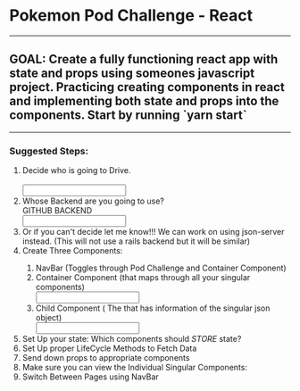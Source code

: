 <div>
    <h1>Pokemon Pod Challenge - React</h1>
    <hr></hr>
    <h2>GOAL: Create a fully functioning react app with state and props using someones javascript project. Practicing creating components in react and implementing both state and props into the components. Start by running `yarn start`</h2>
    <hr></hr>
    <h3>Suggested Steps:</h3>
    <ol>
        <li>Decide who is going to Drive.</li>
        <br/><input />
        <li>Whose Backend are you going to use?</li>
        GITHUB BACKEND <br/><input />
        <li>Or if you can't decide let me know!!! We can work on using json-server instead. (This will not use a rails backend but it will be similar)</li>
        <li>Create Three Components:</li>
        <ol>
            <li>
                NavBar (Toggles through Pod Challenge and Container Component)
            </li>
            <li>
                Container Component (that maps through all your singular components)
                <br/><input />
            </li>
            <li>
                Child Component ( The that has information of the singular json object)
                <br/><input />
            </li>
        </ol>
        <li> Set Up your state: Which components should <i>STORE</i> state?</li>
        <li> Set Up proper LifeCycle Methods to Fetch Data</li>
        <li> Send down props to appropriate components </li>
        <li> Make sure you can view the Individual Singular Components:</li>
        <li> Switch Between Pages using NavBar</li>
    </ol>
</div>